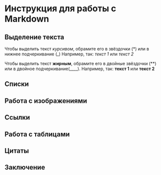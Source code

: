 # Инструкция для работы с Markdown
## Выделение текста

Чтобы выделить текст *курсивом*, обрамите его в звёздочки (*) или в нижнее подчеркивание (_)
Например, так: *текст 1* или _текст 2_

Чтобы выделить  текст **жирным**, обрамите его в двойные звёздочки (**) или в двойное подчеркивание(____). Например, так: **текст 1** или __текст 2__

## Списки
## Работа с изображениями
## Ссылки
## Работа с таблицами
## Цитаты
## Заключение